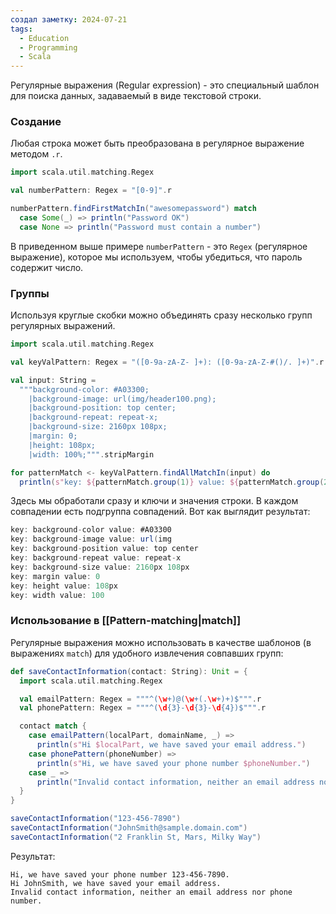 ```yaml
---
создал заметку: 2024-07-21
tags:
  - Education
  - Programming
  - Scala
---
```

Регулярные выражения (Regular expression) - это специальный шаблон для поиска данных, задаваемый в виде текстовой строки.
### Создание
Любая строка может быть преобразована в регулярное выражение методом `.r`.
```scala
import scala.util.matching.Regex

val numberPattern: Regex = "[0-9]".r

numberPattern.findFirstMatchIn("awesomepassword") match
  case Some(_) => println("Password OK")
  case None => println("Password must contain a number")
```
В приведенном выше примере `numberPattern` - это `Regex` (регулярное выражение), которое мы используем, чтобы убедиться, что пароль содержит число.
### Группы
Используя круглые скобки можно объединять сразу несколько групп регулярных выражений.
```scala
import scala.util.matching.Regex

val keyValPattern: Regex = "([0-9a-zA-Z- ]+): ([0-9a-zA-Z-#()/. ]+)".r

val input: String =
  """background-color: #A03300;
    |background-image: url(img/header100.png);
    |background-position: top center;
    |background-repeat: repeat-x;
    |background-size: 2160px 108px;
    |margin: 0;
    |height: 108px;
    |width: 100%;""".stripMargin

for patternMatch <- keyValPattern.findAllMatchIn(input) do
  println(s"key: ${patternMatch.group(1)} value: ${patternMatch.group(2)}")
```
Здесь мы обработали сразу и ключи и значения строки. В каждом совпадении есть подгруппа совпадений. Вот как выглядит результат:
```scala
key: background-color value: #A03300
key: background-image value: url(img
key: background-position value: top center
key: background-repeat value: repeat-x
key: background-size value: 2160px 108px
key: margin value: 0
key: height value: 108px
key: width value: 100
```
### Использование в [[Pattern-matching|match]]
Регулярные выражения можно использовать в качестве шаблонов (в выражениях `match`) для удобного извлечения совпавших групп:
```scala
def saveContactInformation(contact: String): Unit = {
  import scala.util.matching.Regex

  val emailPattern: Regex = """^(\w+)@(\w+(.\w+)+)$""".r
  val phonePattern: Regex = """^(\d{3}-\d{3}-\d{4})$""".r

  contact match {
    case emailPattern(localPart, domainName, _) =>
      println(s"Hi $localPart, we have saved your email address.")
    case phonePattern(phoneNumber) =>
      println(s"Hi, we have saved your phone number $phoneNumber.")
    case _ =>
      println("Invalid contact information, neither an email address nor phone number.")
  }
}

saveContactInformation("123-456-7890")
saveContactInformation("JohnSmith@sample.domain.com")
saveContactInformation("2 Franklin St, Mars, Milky Way")
```
Результат:
```
Hi, we have saved your phone number 123-456-7890.
Hi JohnSmith, we have saved your email address.
Invalid contact information, neither an email address nor phone number.
```